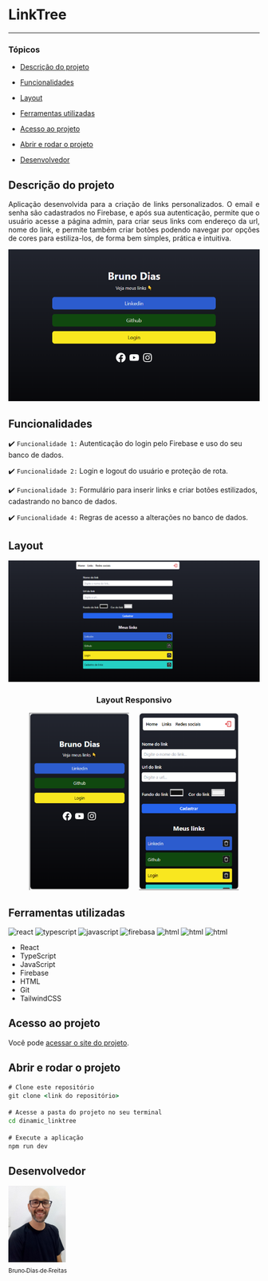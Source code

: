 # LinkTree

<hr>

### Tópicos

- [Descrição do projeto](#descrição-do-projeto)

- [Funcionalidades](#funcionalidades)

- [Layout](#layout)

- [Ferramentas utilizadas](#ferramentas-utilizadas)

- [Acesso ao projeto](#acesso-ao-projeto)

- [Abrir e rodar o projeto](#abrir-e-rodar-o-projeto)

- [Desenvolvedor](#desenvolvedor)

## Descrição do projeto

<p align="justify">
 Aplicação desenvolvida para a criação de links personalizados. O email e senha são cadastrados no Firebase, e após sua autenticação, permite que o usuário acesse a página admin, para criar seus links com endereço da url, nome do link, e permite também criar botões podendo navegar por opções de cores para estiliza-los, de forma bem simples, prática e intuitiva.

![layout página principal](./src/images/main_page.png)

</p>

## Funcionalidades

:heavy_check_mark: `Funcionalidade 1:` Autenticação do login pelo Firebase e uso do seu banco de dados.

:heavy_check_mark: `Funcionalidade 2:` Login e logout do usuário e proteção de rota.

:heavy_check_mark: `Funcionalidade 3:` Formulário para inserir links e criar botões estilizados, cadastrando no banco de dados.

:heavy_check_mark: `Funcionalidade 4:` Regras de acesso a alterações no banco de dados.

## Layout

<div align="center">

![layout página de cadastro de links](./src/images/page2.png)

### Layout Responsivo

<img style='width:200px;  margin-right: 20px' src='./src/images/cel.png' alt='layout responsivo para celular'><img style='width:200px' src='./src/images/cel2.png' alt='layout responsivo para celular'>

  </div>

###

## Ferramentas utilizadas

<img src="https://cdn.jsdelivr.net/gh/devicons/devicon@latest/icons/react/react-original.svg" alt="react" width="40" height="40"/> <img src="https://cdn.jsdelivr.net/gh/devicons/devicon@latest/icons/typescript/typescript-plain.svg" alt="typescript" width="40" height="40"/> <img src="https://cdn.jsdelivr.net/gh/devicons/devicon@latest/icons/javascript/javascript-plain.svg" alt="javascript" width="40" height="40"/> <img src="https://cdn.jsdelivr.net/gh/devicons/devicon@latest/icons/firebase/firebase-original.svg" alt="firebasa" width="40" height="40"/> <img src="https://cdn.jsdelivr.net/gh/devicons/devicon@latest/icons/html5/html5-original.svg" alt="html" width="40" height="40"/> <img src="https://cdn.jsdelivr.net/gh/devicons/devicon@latest/icons/git/git-original.svg" alt="html" width="40" height="40"/> <img src="https://cdn.jsdelivr.net/gh/devicons/devicon@latest/icons/tailwindcss/tailwindcss-original.svg" alt="html" width="40" height="40"/> 

- React
- TypeScript
- JavaScript
- Firebase
- HTML
- Git
- TailwindCSS

###

## Acesso ao projeto

Você pode [acessar o site do projeto](https://dinamic-linktree.vercel.app/).

## Abrir e rodar o projeto

```cmd
# Clone este repositório
git clone <link do repositório>

# Acesse a pasta do projeto no seu terminal
cd dinamic_linktree

# Execute a aplicação
npm run dev
```

## Desenvolvedor

[<img src="./src/icones/bruno.jpg" width=115><br><sub>Bruno Dias de Freitas</sub>](https://www.linkedin.com/in/brunodias-dev)
